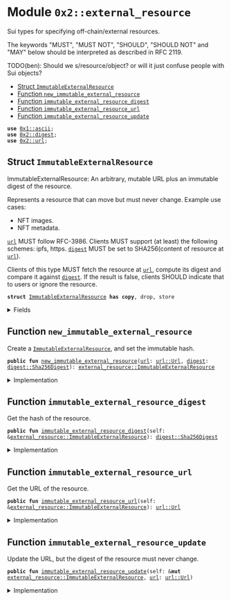 
<a name="0x2_external_resource"></a>

# Module `0x2::external_resource`

Sui types for specifying off-chain/external resources.

The keywords "MUST", "MUST NOT", "SHOULD", "SHOULD NOT" and "MAY" below should be interpreted as described in
RFC 2119.

TODO(ben): Should we s/resource/object? or will it just confuse people with Sui objects?


-  [Struct `ImmutableExternalResource`](#0x2_external_resource_ImmutableExternalResource)
-  [Function `new_immutable_external_resource`](#0x2_external_resource_new_immutable_external_resource)
-  [Function `immutable_external_resource_digest`](#0x2_external_resource_immutable_external_resource_digest)
-  [Function `immutable_external_resource_url`](#0x2_external_resource_immutable_external_resource_url)
-  [Function `immutable_external_resource_update`](#0x2_external_resource_immutable_external_resource_update)


<pre><code><b>use</b> <a href="">0x1::ascii</a>;
<b>use</b> <a href="digest.md#0x2_digest">0x2::digest</a>;
<b>use</b> <a href="url.md#0x2_url">0x2::url</a>;
</code></pre>



<a name="0x2_external_resource_ImmutableExternalResource"></a>

## Struct `ImmutableExternalResource`

ImmutableExternalResource: An arbitrary, mutable URL plus an immutable digest of the resource.

Represents a resource that can move but must never change. Example use cases:
- NFT images.
- NFT metadata.

<code><a href="url.md#0x2_url">url</a></code> MUST follow RFC-3986. Clients MUST support (at least) the following schemes: ipfs, https.
<code><a href="digest.md#0x2_digest">digest</a></code> MUST be set to SHA256(content of resource at <code><a href="url.md#0x2_url">url</a></code>).

Clients of this type MUST fetch the resource at <code><a href="url.md#0x2_url">url</a></code>, compute its digest and compare it against <code><a href="digest.md#0x2_digest">digest</a></code>. If
the result is false, clients SHOULD indicate that to users or ignore the resource.


<pre><code><b>struct</b> <a href="external_resource.md#0x2_external_resource_ImmutableExternalResource">ImmutableExternalResource</a> <b>has</b> <b>copy</b>, drop, store
</code></pre>



<details>
<summary>Fields</summary>


<dl>
<dt>
<code><a href="url.md#0x2_url">url</a>: <a href="url.md#0x2_url_Url">url::Url</a></code>
</dt>
<dd>

</dd>
<dt>
<code><a href="digest.md#0x2_digest">digest</a>: <a href="digest.md#0x2_digest_Sha256Digest">digest::Sha256Digest</a></code>
</dt>
<dd>

</dd>
</dl>


</details>

<a name="0x2_external_resource_new_immutable_external_resource"></a>

## Function `new_immutable_external_resource`

Create a <code><a href="external_resource.md#0x2_external_resource_ImmutableExternalResource">ImmutableExternalResource</a></code>, and set the immutable hash.


<pre><code><b>public</b> <b>fun</b> <a href="external_resource.md#0x2_external_resource_new_immutable_external_resource">new_immutable_external_resource</a>(<a href="url.md#0x2_url">url</a>: <a href="url.md#0x2_url_Url">url::Url</a>, <a href="digest.md#0x2_digest">digest</a>: <a href="digest.md#0x2_digest_Sha256Digest">digest::Sha256Digest</a>): <a href="external_resource.md#0x2_external_resource_ImmutableExternalResource">external_resource::ImmutableExternalResource</a>
</code></pre>



<details>
<summary>Implementation</summary>


<pre><code><b>public</b> <b>fun</b> <a href="external_resource.md#0x2_external_resource_new_immutable_external_resource">new_immutable_external_resource</a>(<a href="url.md#0x2_url">url</a>: Url, <a href="digest.md#0x2_digest">digest</a>: Sha256Digest): <a href="external_resource.md#0x2_external_resource_ImmutableExternalResource">ImmutableExternalResource</a> {
    <a href="external_resource.md#0x2_external_resource_ImmutableExternalResource">ImmutableExternalResource</a> { <a href="url.md#0x2_url">url</a>, <a href="digest.md#0x2_digest">digest</a> }
}
</code></pre>



</details>

<a name="0x2_external_resource_immutable_external_resource_digest"></a>

## Function `immutable_external_resource_digest`

Get the hash of the resource.


<pre><code><b>public</b> <b>fun</b> <a href="external_resource.md#0x2_external_resource_immutable_external_resource_digest">immutable_external_resource_digest</a>(self: &<a href="external_resource.md#0x2_external_resource_ImmutableExternalResource">external_resource::ImmutableExternalResource</a>): <a href="digest.md#0x2_digest_Sha256Digest">digest::Sha256Digest</a>
</code></pre>



<details>
<summary>Implementation</summary>


<pre><code><b>public</b> <b>fun</b> <a href="external_resource.md#0x2_external_resource_immutable_external_resource_digest">immutable_external_resource_digest</a>(self: &<a href="external_resource.md#0x2_external_resource_ImmutableExternalResource">ImmutableExternalResource</a>): Sha256Digest {
    self.<a href="digest.md#0x2_digest">digest</a>
}
</code></pre>



</details>

<a name="0x2_external_resource_immutable_external_resource_url"></a>

## Function `immutable_external_resource_url`

Get the URL of the resource.


<pre><code><b>public</b> <b>fun</b> <a href="external_resource.md#0x2_external_resource_immutable_external_resource_url">immutable_external_resource_url</a>(self: &<a href="external_resource.md#0x2_external_resource_ImmutableExternalResource">external_resource::ImmutableExternalResource</a>): <a href="url.md#0x2_url_Url">url::Url</a>
</code></pre>



<details>
<summary>Implementation</summary>


<pre><code><b>public</b> <b>fun</b> <a href="external_resource.md#0x2_external_resource_immutable_external_resource_url">immutable_external_resource_url</a>(self: &<a href="external_resource.md#0x2_external_resource_ImmutableExternalResource">ImmutableExternalResource</a>): Url {
    self.<a href="url.md#0x2_url">url</a>
}
</code></pre>



</details>

<a name="0x2_external_resource_immutable_external_resource_update"></a>

## Function `immutable_external_resource_update`

Update the URL, but the digest of the resource must never change.


<pre><code><b>public</b> <b>fun</b> <a href="external_resource.md#0x2_external_resource_immutable_external_resource_update">immutable_external_resource_update</a>(self: &<b>mut</b> <a href="external_resource.md#0x2_external_resource_ImmutableExternalResource">external_resource::ImmutableExternalResource</a>, <a href="url.md#0x2_url">url</a>: <a href="url.md#0x2_url_Url">url::Url</a>)
</code></pre>



<details>
<summary>Implementation</summary>


<pre><code><b>public</b> <b>fun</b> <a href="external_resource.md#0x2_external_resource_immutable_external_resource_update">immutable_external_resource_update</a>(self: &<b>mut</b> <a href="external_resource.md#0x2_external_resource_ImmutableExternalResource">ImmutableExternalResource</a>, <a href="url.md#0x2_url">url</a>: Url) {
    <b>update</b>(&<b>mut</b> self.<a href="url.md#0x2_url">url</a>, inner_url(&<a href="url.md#0x2_url">url</a>))
}
</code></pre>



</details>
